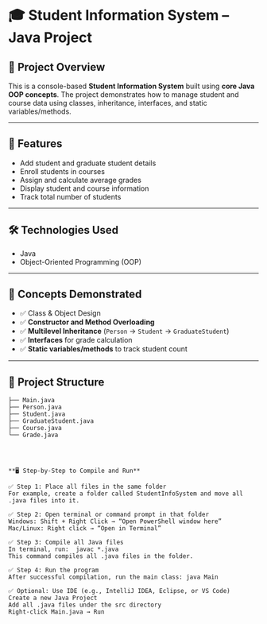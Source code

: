 # 🎓 Student Information System – Java Project

## 📌 Project Overview

This is a console-based **Student Information System** built using **core Java OOP concepts**. The project demonstrates how to manage student and course data using classes, inheritance, interfaces, and static variables/methods.

---

## 🚀 Features

- Add student and graduate student details
- Enroll students in courses
- Assign and calculate average grades
- Display student and course information
- Track total number of students

---

## 🛠️ Technologies Used

- Java
- Object-Oriented Programming (OOP)

---

## 🧠 Concepts Demonstrated

- ✅ Class & Object Design
- ✅ **Constructor and Method Overloading**
- ✅ **Multilevel Inheritance** (`Person` → `Student` → `GraduateStudent`)
- ✅ **Interfaces** for grade calculation
- ✅ **Static variables/methods** to track student count

---

## 📂 Project Structure

```plaintext
├── Main.java
├── Person.java
├── Student.java
├── GraduateStudent.java
├── Course.java
└── Grade.java




**🖥️ Step-by-Step to Compile and Run**

✅ Step 1: Place all files in the same folder
For example, create a folder called StudentInfoSystem and move all .java files into it.

✅ Step 2: Open terminal or command prompt in that folder
Windows: Shift + Right Click → “Open PowerShell window here”
Mac/Linux: Right click → “Open in Terminal”

✅ Step 3: Compile all Java files
In terminal, run:  javac *.java 
This command compiles all .java files in the folder.

✅ Step 4: Run the program
After successful compilation, run the main class: java Main

✅ Optional: Use IDE (e.g., IntelliJ IDEA, Eclipse, or VS Code)
Create a new Java Project
Add all .java files under the src directory
Right-click Main.java → Run

